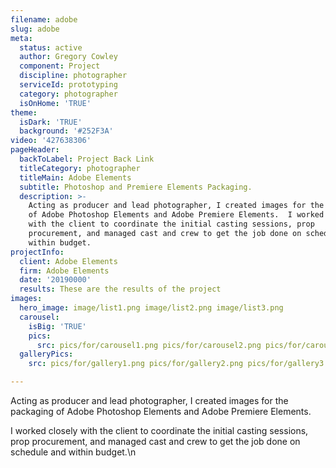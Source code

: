 ```yaml
---
filename: adobe
slug: adobe
meta:
  status: active
  author: Gregory Cowley
  component: Project
  discipline: photographer
  serviceId: prototyping
  category: photographer
  isOnHome: 'TRUE'
theme:
  isDark: 'TRUE'
  background: '#252F3A'
video: '427638306'
pageHeader:
  backToLabel: Project Back Link
  titleCategory: photographer
  titleMain: Adobe Elements
  subtitle: Photoshop and Premiere Elements Packaging.
  description: >-
    Acting as producer and lead photographer, I created images for the packaging
    of Adobe Photoshop Elements and Adobe Premiere Elements.  I worked closely
    with the client to coordinate the initial casting sessions, prop
    procurement, and managed cast and crew to get the job done on schedule and
    within budget.
projectInfo:
  client: Adobe Elements
  firm: Adobe Elements
  date: '20190000'
  results: These are the results of the project
images:
  hero_image: image/list1.png image/list2.png image/list3.png
  carousel:
    isBig: 'TRUE'
    pics:
      src: pics/for/carousel1.png pics/for/carousel2.png pics/for/carousel3.png
  galleryPics:
    src: pics/for/gallery1.png pics/for/gallery2.png pics/for/gallery3.png

---
```

Acting as producer and lead photographer, I created images for the packaging of Adobe Photoshop Elements and Adobe Premiere Elements.

I worked closely with the client to coordinate the initial casting sessions, prop procurement, and managed cast and crew to get the job done on schedule and within budget.\n
  